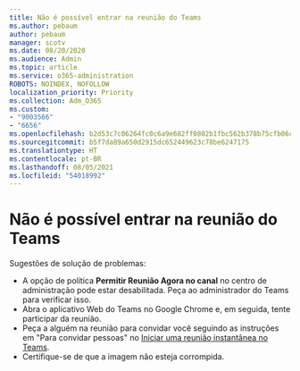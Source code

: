```yaml
---
title: Não é possível entrar na reunião do Teams
ms.author: pebaum
author: pebaum
manager: scotv
ms.date: 08/20/2020
ms.audience: Admin
ms.topic: article
ms.service: o365-administration
ROBOTS: NOINDEX, NOFOLLOW
localization_priority: Priority
ms.collection: Adm_O365
ms.custom:
- "9003566"
- "6656"
ms.openlocfilehash: b2d53c7c06264fc0c6a9e682ff0802b1fbc562b378b75cfb06ca330492dfcf22
ms.sourcegitcommit: b5f7da89a650d2915dc652449623c78be6247175
ms.translationtype: HT
ms.contentlocale: pt-BR
ms.lasthandoff: 08/05/2021
ms.locfileid: "54018992"
---
```

# <a name="cant-join-teams-meeting"></a>Não é possível entrar na reunião do Teams

Sugestões de solução de problemas:  

- A opção de política **Permitir Reunião Agora no canal**  no centro de administração pode estar desabilitada. Peça ao administrador do Teams para verificar isso.
- Abra o aplicativo Web do Teams no Google Chrome e, em seguida, tente participar da reunião.
- Peça a alguém na reunião para convidar você seguindo as instruções em "Para convidar pessoas" no  [Iniciar uma reunião instantânea no Teams](https://support.microsoft.com/office/start-an-instant-meeting-in-teams-ff95e53f-8231-4739-87fa-00b9723f4ef5).
- Certifique-se de que a imagem não esteja corrompida.
